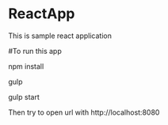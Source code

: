 # ReactApp
This is sample react application 

#To run this app

npm install

gulp

gulp start
 
Then try to open url with http://localhost:8080
 
